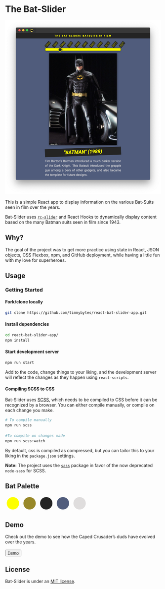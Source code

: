 # The Bat-Slider

![The Bat-Slider Screenshot](./src/img/bat-slider-screenshot.png)

This is a simple React app to display information on the various Bat-Suits seen in film over the years.

Bat-Slider uses [`rc-slider`](https://github.com/react-component/slider) and React Hooks to dynamically display content based on the many Batman suits seen in film since 1943.

## Why?

The goal of the project was to get more practice using state in React, JSON objects, CSS Flexbox, npm, and GitHub deployment, while having a little fun with my love for superheroes.

## Usage

### Getting Started

#### Fork/clone locally

```sh
git clone https://github.com/timmybytes/react-bat-slider-app.git
```

#### Install dependencies

```sh
cd react-bat-slider-app/
npm install
```

#### Start development server

```sh
npm run start
```

Add to the code, change things to your liking, and the development server will reflect the changes as they happen using `react-scripts`.

#### Compiling SCSS to CSS

Bat-Slider uses [SCSS](https://github.com/timmybytes/react-bat-slider-app.git), which needs to be compiled to CSS before it can be recognized by a browser. You can either compile manually, or compile on each change you make.

```sh
# To compile manually
npm run scss

#To compile on changes made
npm run scss:watch
```

By default, css is compiled as compressed, but you can tailor this to your liking in the `package.json` settings.

**Note:** The project uses the [`sass`](https://www.npmjs.com/package/sass) package in favor of the now deprecated `node-sass` for SCSS.

## Bat Palette

<div style="display: inline-block; height: 40px; width: 40px; margin: 5px; border-radius: 50%; background: #fdff00"></div>
<div style="display: inline-block; height: 40px; width: 40px;  margin: 5px;border-radius: 50%; background: #988829"></div>
<div style="display: inline-block; height: 40px; width: 40px;  margin: 5px;border-radius: 50%; background: #242424"></div>
<div style="display: inline-block; height: 40px; width: 40px;  margin: 5px;border-radius: 50%; background: #505c7c;"></div>
<div style="display: inline-block;height: 40px; width: 40px;  margin: 5px;border-radius: 50%; background: #dfdddd;"></div>

## Demo

Check out the demo to see how the Caped Crusader’s duds have evolved over the years.
<br /><br /> <button>
[Demo](https://timmybytes.github.io/react-bat-slider-app/)
</button>

## License

Bat-Slider is under an [MIT license](./LICENSE.md).
